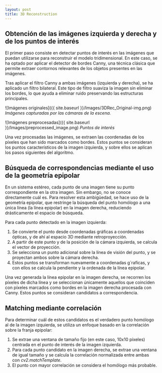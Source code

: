 ```yaml
---
layout: post
title: 3D Reconstruction
---
```


## Obtención de las imágenes izquierda y derecha y de los puntos de interés
El primer paso consiste en detectar puntos de interés en las imágenes que puedan utilizarse para reconstruir el modelo tridimensional. En este caso, se ha optado por aplicar el detector de bordes Canny, una técnica clásica que permite extraer contornos relevantes de los objetos presentes en las imágenes.

Tras aplicar el filtro Canny a ambas imágenes (izquierda y derecha), se ha aplicado un filtro bilateral. Este tipo de filtro suaviza la imagen sin eliminar los bordes, lo que ayuda a eliminar ruido preservando las estructuras principales.

![Imágenes originales]({{ site.baseurl }}/Images/3DRec_Original-img.png)
*Imágenes capturadas por las cámaras de la escena.*

![Imágenes preprocesadas]({{ site.baseurl }}/Images/preprocessed_image.png)
*Puntos de interés*

Una vez procesadas las imágenes, se extraen las coordenadas de los píxeles que han sido marcados como bordes. Estos puntos se consideran los puntos característicos de la imagen izquierda, y sobre ellos se aplican los pasos siguientes del algoritmo.

## Búsqueda de correspondencias mediante el uso de la geometría epipolar
En un sistema estéreo, cada punto de una imagen tiene su punto correspondiente en la otra imagen. Sin embargo, no se conoce directamente cuál es. Para resolver esta ambigüedad, se hace uso de la geometría epipolar, que restringe la búsqueda del punto homólogo a una única línea (la línea epipolar) en la imagen derecha, reduciendo drásticamente el espacio de búsqueda.

Para cada punto detectado en la imagen izquierda:

1. Se convierte el punto desde coordenadas gráficas a coordenadas ópticas, y de ahí al espacio 3D mediante retroproyección.
2. A partir de este punto y de la posición de la cámara izquierda, se calcula el vector de proyección.
3. Se selecciona un punto adicional sobre la línea de visión del punto, y se proyectan ambos sobre la cámara derecha.
4. Estos puntos se transforman nuevamente a coordenadas g´raficas, y con ellos se calcula la pendiente y la ordenada de la línea epipolar.

Una vez generada la línea epipolar en la imagen derecha, se recorren los píxeles de dicha línea y se seleccionan únicamente aquellos que coinciden con píxeles marcados como bordes en la imagen derecha procesada con Canny. Estos puntos se consideran candidatos a correspondencia.

## Matching mediante correlación
Para determinar cuál de estos candidatos es el verdadero punto homólogo al de la imagen izquierda, se utiliza un enfoque basado en la correlación sobre la franja epipolar:
1. Se extrae una ventana de tamaño fijo (en este caso, 10x10 píxeles) centrada en el punto de interés de la imagen izquierda.
2. Para cada punto candidato en la imagen derecha, se extrae una ventana de igual tamaño y se calcula la correlación normalizada entre ambas con *cv2.matchTemplate*.
3. El punto con mayor correlación se considera el homólogo más probable.
